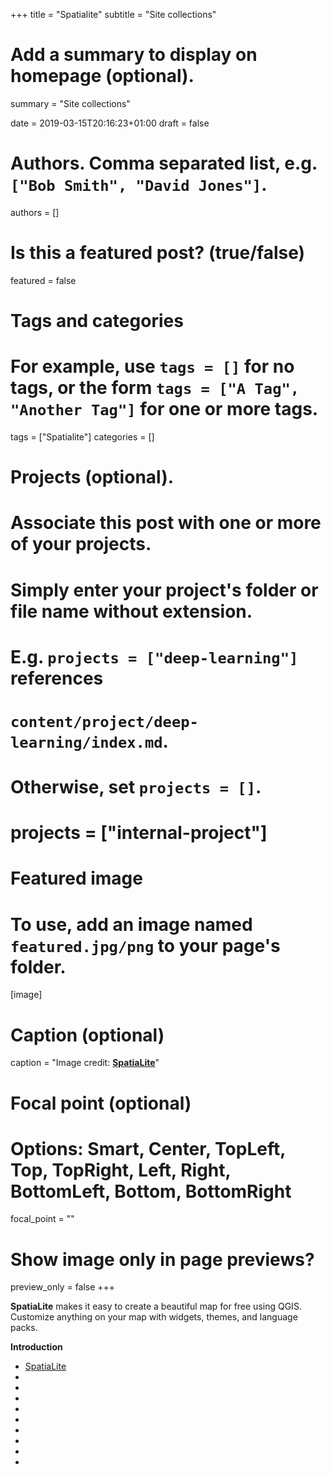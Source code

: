 +++
title = "Spatialite"
subtitle = "Site collections"

# Add a summary to display on homepage (optional).
summary = "Site collections"

date = 2019-03-15T20:16:23+01:00
draft = false

# Authors. Comma separated list, e.g. `["Bob Smith", "David Jones"]`.
authors = []

# Is this a featured post? (true/false)
featured = false

# Tags and categories
# For example, use `tags = []` for no tags, or the form `tags = ["A Tag", "Another Tag"]` for one or more tags.
tags = ["Spatialite"]
categories = []

# Projects (optional).
#   Associate this post with one or more of your projects.
#   Simply enter your project's folder or file name without extension.
#   E.g. `projects = ["deep-learning"]` references
#   `content/project/deep-learning/index.md`.
#   Otherwise, set `projects = []`.
# projects = ["internal-project"]

# Featured image
# To use, add an image named `featured.jpg/png` to your page's folder.
[image]
  # Caption (optional)
  caption = "Image credit: [**SpatiaLite**](https://www.gaia-gis.it/fossil/libspatialite/index)"

  # Focal point (optional)
  # Options: Smart, Center, TopLeft, Top, TopRight, Left, Right, BottomLeft, Bottom, BottomRight
  focal_point = ""

  # Show image only in page previews?
  preview_only = false
+++

**SpatiaLite** makes it easy to create a beautiful map for free using QGIS. Customize anything on your map with widgets, themes, and language packs.


**Introduction**

- [SpatiaLite](https://www.gaia-gis.it/fossil/libspatialite/index)
- []()
- []()
- []()
- []()
- []()
- []()
- []()
- []()
- []()
